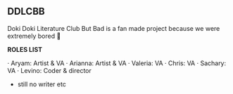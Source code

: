 ## DDLCBB

Doki Doki Literature Club But Bad is a fan made project because we were extremely bored 🤷

**ROLES LIST**

 · Aryam: Artist & VA
 · Arianna: Artist & VA
 · Valeria: VA
 · Chris: VA
 · Sachary: VA
 · Levino: Coder & director

- still no writer etc
